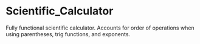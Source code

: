 # Scientific_Calculator
Fully functional scientific calculator. Accounts for order of operations when using parentheses, trig functions, and exponents.
